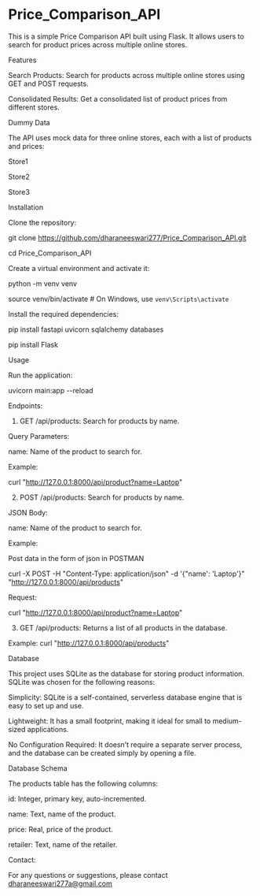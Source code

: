 # Price_Comparison_API

This is a simple Price Comparison API built using Flask. It allows users to search for product prices across multiple online stores.

Features

Search Products: Search for products across multiple online stores using GET and POST requests.

Consolidated Results: Get a consolidated list of product prices from different stores.

Dummy Data

The API uses mock data for three online stores, each with a list of products and prices:

Store1

Store2

Store3

Installation 

Clone the repository:

git clone https://github.com/dharaneeswari277/Price_Comparison_API.git

cd Price_Comparison_API

Create a virtual environment and activate it:

python -m venv venv

source venv/bin/activate  # On Windows, use `venv\Scripts\activate`

Install the required dependencies:

pip install fastapi uvicorn sqlalchemy databases

pip install Flask

Usage

Run the application:

uvicorn main:app --reload

Endpoints:

1. GET /api/products: Search for products by name.

Query Parameters:

name: Name of the product to search for.

Example:

curl "http://127.0.0.1:8000/api/product?name=Laptop"


2. POST /api/products: Search for products by name.

JSON Body:

name: Name of the product to search for.

Example:

Post data in the form of json in POSTMAN

curl -X POST -H "Content-Type: application/json" -d '{"name': 'Laptop'}" "http://127.0.0.1:8000/api/products"

Request:

curl "http://127.0.0.1:8000/api/product?name=Laptop"

3. GET /api/products: Returns a list of all products in the database.

Example:
curl "http://127.0.0.1:8000/api/products"

Database

This project uses SQLite as the database for storing product information. SQLite was chosen for the following reasons:


Simplicity: SQLite is a self-contained, serverless database engine that is easy to set up and use.

Lightweight: It has a small footprint, making it ideal for small to medium-sized applications.

No Configuration Required: It doesn’t require a separate server process, and the database can be created simply by opening a file.

Database Schema

The products table has the following columns:

id: Integer, primary key, auto-incremented.

name: Text, name of the product.

price: Real, price of the product.

retailer: Text, name of the retailer.

Contact:

For any questions or suggestions, please contact dharaneeswari277a@gmail.com
